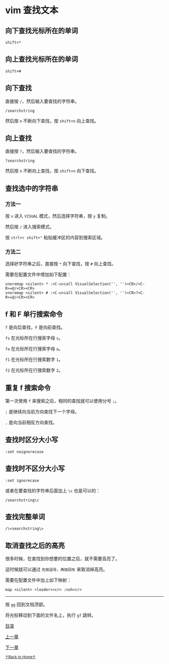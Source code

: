 # vim 查找文本

## 向下查找光标所在的单词

```
shift+*
```

## 向上查找光标所在的单词

```
shift+#
```

## 向下查找

直接按 `/`，然后输入要查找的字符串。

```
/searchstring
```

然后按 `n` 不断向下查找，按 `shift+n` 向上查找。

## 向上查找

直接按 `?`，然后输入要查找的字符串。

```
?searchstring
```

然后按 `n` 不断向上查找，按 `shift+n` 向下查找。

## 查找选中的字符串

### 方法一

按 `v` 进入 `VISUAL` 模式，然后选择字符串，按 `y` 复制。

然后按 `/` 进入搜索模式。

按 `ctrl+r shift+"` 粘贴缓冲区的内容到搜索区域。

### 方法二

选择好字符串之后，直接按 `*` 向下查找，按 `#` 向上查找。

需要在配置文件中增加如下配置：

```
vnoremap <silent> * :<C-u>call VisualSelection('', '')<CR>/<C-R>=@/<CR><CR>
vnoremap <silent> # :<C-u>call VisualSelection('', '')<CR>?<C-R>=@/<CR><CR>
```

## f 和 F 单行搜索命令

`f` 是向后查找，`F` 是向前查找。

`fs` 在光标所在行搜索字母 `s`。

`fa` 在光标所在行搜索字母 `a`。

`f1` 在光标所在行搜索数字 `1`。

`f2` 在光标所在行搜索数字 `2`。

## 重复 f 搜索命令

第一次使用 `f` 来搜索之后，相同的查找就可以使用分号 `;`。

`;` 是继续向当前方向查找下一个字母。

`,` 是向当前相反方向查找。

## 查找时区分大小写

```
:set noignorecase
```

## 查找时不区分大小写

```
:set ignorecase
```

或者在要查找的字符串后面加上 `\c` 也是可以的：

```
/searchstring\c
```

## 查找完整单词

```
/\<searchstring\>
```

## 取消查找之后的高亮

很多时候，在查找到你想要的位置之后，就不需要高亮了。

这时候就可以通过 `先按逗号，再按回车` 来取消掉高亮。

需要在配置文件中加上如下映射：

```
map <silent> <leader><cr> :noh<cr>
```

* * *

按 `gg` 回到文档顶部。

将光标移动到下面的文件名上，执行 `gf` 跳转。

[目录](README.md)

[上一章](README_vim_1.2_move_cursor.md)

[下一章](README_vim_1.4_modify.md)

<a href='https://github.com/MDGSF/MyVim'><small>↑Back to Home↑</small></a>

